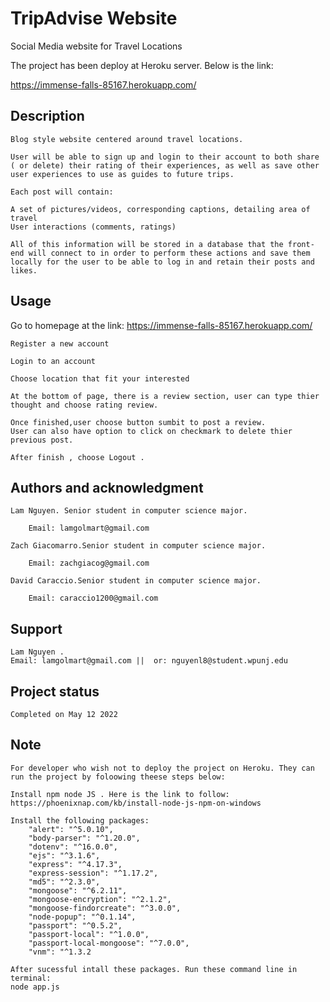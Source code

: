# TripAdvise Website

Social Media website for Travel Locations

The project has been deploy at Heroku server. Below is the link:

https://immense-falls-85167.herokuapp.com/

## Description
    Blog style website centered around travel locations.

    User will be able to sign up and login to their account to both share ( or delete) their rating of their experiences, as well as save other user experiences to use as guides to future trips.

    Each post will contain:

    A set of pictures/videos, corresponding captions, detailing area of travel
    User interactions (comments, ratings)

    All of this information will be stored in a database that the front-end will connect to in order to perform these actions and save them locally for the user to be able to log in and retain their posts and likes. 


## Usage 
Go to homepage at the link:
https://immense-falls-85167.herokuapp.com/

    Register a new account

    Login to an account

    Choose location that fit your interested

    At the bottom of page, there is a review section, user can type thier thought and choose rating review. 

    Once finished,user choose button sumbit to post a review.
    User can also have option to click on checkmark to delete thier previous post.

    After finish , choose Logout .


## Authors and acknowledgment
    Lam Nguyen. Senior student in computer science major. 

        Email: lamgolmart@gmail.com

    Zach Giacomarro.Senior student in computer science major. 

        Email: zachgiacog@gmail.com

    David Caraccio.Senior student in computer science major. 

        Email: caraccio1200@gmail.com

## Support 
    Lam Nguyen .
    Email: lamgolmart@gmail.com ||  or: nguyenl8@student.wpunj.edu



## Project status 
    Completed on May 12 2022

##  Note
    For developer who wish not to deploy the project on Heroku. They can run the project by foloowing theese steps below:

    Install npm node JS . Here is the link to follow:
    https://phoenixnap.com/kb/install-node-js-npm-on-windows

    Install the following packages:
        "alert": "^5.0.10",
        "body-parser": "^1.20.0",
        "dotenv": "^16.0.0",
        "ejs": "^3.1.6",
        "express": "^4.17.3",
        "express-session": "^1.17.2",
        "md5": "^2.3.0",
        "mongoose": "^6.2.11",
        "mongoose-encryption": "^2.1.2",
        "mongoose-findorcreate": "^3.0.0",
        "node-popup": "^0.1.14",
        "passport": "^0.5.2",
        "passport-local": "^1.0.0",
        "passport-local-mongoose": "^7.0.0",
        "vnm": "^1.3.2
    
    After sucessful intall these packages. Run these command line in terminal: 
    node app.js



